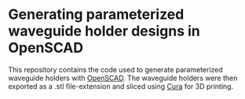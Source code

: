 # Generating parameterized waveguide holder designs in OpenSCAD
This repository contains the code used to generate parameterized waveguide holders with [OpenSCAD](https://github.com/openscad/openscad). The waveguide holders were then exported as a .stl file-extension and sliced using [Cura](https://github.com/Ultimaker/Cura) for 3D printing. 
